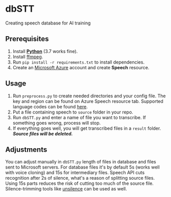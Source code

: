 # dbSTT
Creating speech database for AI training
## Prerequisites
1. Install [**Python**](https://www.python.org/downloads/) (3.7 works fine).
2. Install [ffmpeg](http://ffmpeg.org/download.html).
3. Run `pip install -r requirements.txt` to install dependencies.
4. Create an [Microsoft Azure](https://azure.microsoft.com/pl-pl/free/) account and create **Speech** resource.
## Usage
1. Run `preprocess.py` to create needed directories and your config file.
The key and region can be found on Azure Speech resource tab.
Supported language codes can be found [here](https://docs.microsoft.com/en-us/azure/cognitive-services/speech-service/language-support#speech-to-text).
2. Put a file containing speech to `source` folder in your repo.
3. Run `dbSTT.py` and enter a name of file you want to transcribe. If something goes wrong, process will stop.
4. If everything goes well, you will get transcribed files in a `result` folder. ***Source files will be deleted.***
## Adjustments
You can adjust manually in `dbSTT.py` length of files in database and files sent to Microsoft servers. 
For database files it's by default 5s (works well with voice cloning) and 15s for intermediary files.
Speech API cuts recognition after 2s of silence, what's a reason of splitting source files.
Using 15s parts reduces the risk of cutting too much of the source file.
Silence-trimming tools like [unsilence](https://github.com/lagmoellertim/unsilence) can be used as well.
